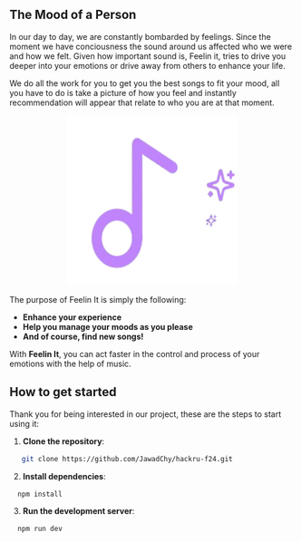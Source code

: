 ## The Mood of a Person

In our day to day, we are constantly bombarded by feelings. Since the moment we have conciousness the sound around us affected who we were and how we felt. Given how important sound is, Feelin it, tries to drive you deeper into your emotions or drive away from others to enhance your life. 

We do all the work for you to get you the best songs to fit your mood, all you have to do is take a picture of how you feel and instantly recommendation will appear  that relate to who you are at that moment.

<p align="center">
  <a href="" target="_blank">
  <img src="./public/icon.png" width="300" height="300" alt="Feelin it Logo" />
  </a>
</p>

The purpose of Feelin It is simply the following:

- **Enhance your experience**
- **Help you manage your moods as you please**
- **And of course, find new songs!**

With **Feelin It**, you can act faster in the control and process of your emotions with the help of music.

## How to get started

Thank you for being interested in our project, these are the steps to start using it:

1. **Clone the repository**:

```bash
   git clone https://github.com/JawadChy/hackru-f24.git
```

2. **Install dependencies**:

```bash
  npm install
```

3. **Run the development server**:

```bash
  npm run dev
```

